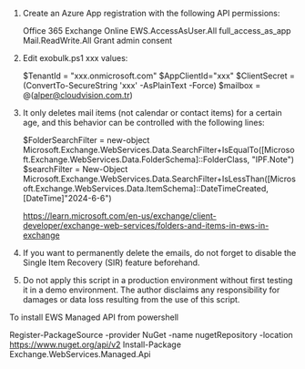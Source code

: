 1. Create an Azure App registration with the following API permissions:

	Office 365 Exchange Online
	EWS.AccessAsUser.All
	full_access_as_app
	Mail.ReadWrite.All
	Grant admin consent

2. Edit exobulk.ps1 xxx values:

	$TenantId = "xxx.onmicrosoft.com"
	$AppClientId="xxx"
	$ClientSecret = (ConvertTo-SecureString 'xxx' -AsPlainText -Force)
	$mailbox = @(alper@cloudvision.com.tr)

3. It only deletes mail items (not calendar or contact items) for a certain age, and this behavior can be controlled with the following lines:

	$FolderSearchFilter = new-object Microsoft.Exchange.WebServices.Data.SearchFilter+IsEqualTo([Microsoft.Exchange.WebServices.Data.FolderSchema]::FolderClass, "IPF.Note")	
	$searchFilter = New-Object Microsoft.Exchange.WebServices.Data.SearchFilter+IsLessThan([Microsoft.Exchange.WebServices.Data.ItemSchema]::DateTimeCreated, [DateTime]"2024-6-6")

	https://learn.microsoft.com/en-us/exchange/client-developer/exchange-web-services/folders-and-items-in-ews-in-exchange

4. If you want to permanently delete the emails, do not forget to disable the Single Item Recovery (SIR) feature beforehand.

5. Do not apply this script in a production environment without first testing it in a demo environment. The author disclaims any responsibility for damages or data loss resulting from the use of this script.

To install EWS Managed API from powershell

  Register-PackageSource -provider NuGet -name nugetRepository -location https://www.nuget.org/api/v2
  Install-Package Exchange.WebServices.Managed.Api
